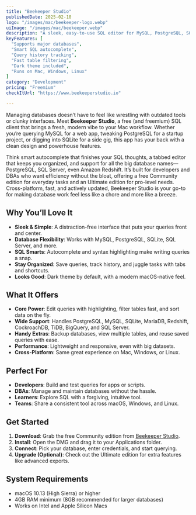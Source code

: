 ```yaml
---
title: "Beekeeper Studio"
publishedDate: 2025-02-10
logo: "/images/mac/beekeeper-logo.webp"
uiImage: "/images/mac/beekeeper.webp"
description: "A sleek, easy-to-use SQL editor for MySQL, PostgreSQL, SQLite, and more, with powerful features and a clutter-free interface."
keyFeatures: [
  "Supports major databases",
  "Smart SQL autocomplete",
  "Query history tracking",
  "Fast table filtering",
  "Dark theme included",
  "Runs on Mac, Windows, Linux"
]
category: "Development"
pricing: "Freemium"
checkItUrl: "https://www.beekeeperstudio.io"

---
```


Managing databases doesn’t have to feel like wrestling with outdated tools or clunky interfaces. Meet **Beekeeper Studio**, a free (and freemium) SQL client that brings a fresh, modern vibe to your Mac workflow. Whether you’re querying MySQL for a web app, tweaking PostgreSQL for a startup project, or digging into SQLite for a side gig, this app has your back with a clean design and powerhouse features.

Think smart autocomplete that finishes your SQL thoughts, a tabbed editor that keeps you organized, and support for all the big database names—PostgreSQL, SQL Server, even Amazon Redshift. It’s built for developers and DBAs who want efficiency without the bloat, offering a free Community edition for everyday tasks and an Ultimate edition for pro-level needs. Cross-platform, fast, and actively updated, Beekeeper Studio is your go-to for making database work feel less like a chore and more like a breeze.

## Why You’ll Love It
- **Sleek & Simple**: A distraction-free interface that puts your queries front and center.
- **Database Flexibility**: Works with MySQL, PostgreSQL, SQLite, SQL Server, and more.
- **SQL Smarts**: Autocomplete and syntax highlighting make writing queries a snap.
- **Stay Organized**: Save queries, track history, and juggle tasks with tabs and shortcuts.
- **Looks Good**: Dark theme by default, with a modern macOS-native feel.

## What It Offers
- **Core Power**: Edit queries with highlighting, filter tables fast, and sort data on the fly.
- **Wide Support**: Handles PostgreSQL, MySQL, SQLite, MariaDB, Redshift, CockroachDB, TiDB, BigQuery, and SQL Server.
- **Handy Extras**: Backup databases, view multiple tables, and reuse saved queries with ease.
- **Performance**: Lightweight and responsive, even with big datasets.
- **Cross-Platform**: Same great experience on Mac, Windows, or Linux.

## Perfect For
- **Developers**: Build and test queries for apps or scripts.
- **DBAs**: Manage and maintain databases without the hassle.
- **Learners**: Explore SQL with a forgiving, intuitive tool.
- **Teams**: Share a consistent tool across macOS, Windows, and Linux.

## Get Started
1. **Download**: Grab the free Community edition from [Beekeeper Studio](https://www.beekeeperstudio.io).
2. **Install**: Open the DMG and drag it to your Applications folder.
3. **Connect**: Pick your database, enter credentials, and start querying.
4. **Upgrade (Optional)**: Check out the Ultimate edition for extra features like advanced exports.

## System Requirements
- macOS 10.13 (High Sierra) or higher
- 4GB RAM minimum (8GB recommended for larger databases)
- Works on Intel and Apple Silicon Macs
